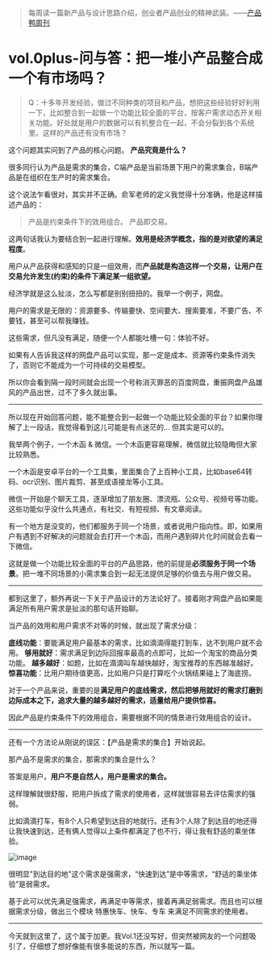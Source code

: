 > 每周读一篇新产品与设计思路介绍，创业者产品创业的精神武装。——[产品鸭周刊](https://produck.zhubai.love/)


# vol.0plus-问与答：把一堆小产品整合成一个有市场吗？


> Q：十多年开发经验，做过不同种类的项目和产品，想把这些经验好好利用一下，比如整合到一起做一个功能比较全面的平台，按客户需求动态开关相关功能。好处就是用户的数据可以有机整合在一起，不会分裂到各个系统里。这样的产品还有没有市场？

这个问题其实问到了产品的核心问题。
**产品究竟是什么？**

很多同行认为产品是需求的集合，C端产品是当前场景下用户的需求集合，B端产品是在组织在生产时的需求集合。

这个说法乍看很对，其实并不正确。俞军老师的定义我觉得十分准确，他是这样描述产品的：

> 产品是约束条件下的效用组合。
> 产品即交易。

这两句话我认为要结合到一起进行理解。**效用是经济学概念，指的是对欲望的满足程度**。

用户从产品获得和感知的只是一组效用，而**产品就是构造这样一个交易，让用户在交易允许发生(约束)的条件下满足某一组欲望。**

经济学就是这么扯淡，怎么写都是别别扭扭的。我举一个例子，网盘。

用户的需求是无限的：资源要多、传输要快、空间要大、搜索要准，不要广告、不要钱，甚至可以帮我赚钱。

这些需求，但凡没有满足，随便一个人都能吐槽一句：体验不好。

如果有人告诉我这样的网盘产品可以实现，那一定是成本、资源等约束条件消失了，否则它不能成为一个可持续的交易模型。

所以你会看到隔一段时间就会出现一个号称消灭罪恶的百度网盘，重振网盘产品雄风的产品出世，过不了多久就出事。

---

所以现在开始回答问题，能不能整合到一起做一个功能比较全面的平台？如果你理解了上一段话，我觉得看到这儿可能是有点迷茫的... 但其实是可以的。

我举两个例子，一个木函 & 微信。一个木函更容易理解，微信就比较隐晦但大家比较熟悉。

一个木函是安卓平台的一个工具集，里面集合了上百种小工具，比如base64转码、ocr识别、图片裁剪、甚至成语接龙等小工具。

微信一开始是个聊天工具，逐渐增加了朋友圈、漂流瓶、公众号、视频号等功能。这些功能似乎没什么共通点，有社交、有短视频、有文章阅读。

有一个地方是没变的，他们都服务于同一个场景，或者说用户指向性。即，如果用户有遇到不好解决的问题就会去打开一个木函，而用户遇到碎片化时间就会去看一下微信。

这就是做一个功能比较全面的平台的产品思路，他的前提是**必须服务于同一个场景**。把一堆不同场景的小需求集合到一起无法提供足够的价值去与用户做交易。


---

都到这里了，额外再说一下关于产品设计的方法论好了。接着刚才网盘产品如果能满足所有用户需求是扯淡的那句话开始聊。

当产品的效用和用户需求不对等的时候，就出现了需求分级：

**底线功能**：要能满足用户最基本的需求，比如滴滴得能打到车，达不到用户就不会用。
**够用就好**：需求满足到边际回报率最高的点即可，比如一个淘宝的商品分类功能。
**越多越好**：如题，比如在滴滴叫车越快越好，淘宝推荐的东西越准越好。
**惊喜功能**：比用户期待值更高，比如用户只是打算吃个火锅结果碰上了海底捞。

对于一个产品来说，重要的是**满足用户的底线需求，然后把够用就好的需求打磨到边际成本之下，追求大量的越多越好的需求，适量给用户提供惊喜。**

因此产品是约束条件下的效用组合，需要根据不同的情景进行效用组合的设计。

---

还有一个方法论从刚说的误区：【产品是需求的集合】开始说起。

那产品不是需求的集合，那需求的集合是什么？

答案是用户。**用户不是自然人，用户是需求的集合。**

这样理解就很舒服，把用户拆成了需求的使用者，这样就很容易去评估需求的强弱。

比如滴滴打车，有8个人只希望到达目的地就行。还有3个人除了到达目的地还得让我快速到达，还有俩人觉得以上条件都满足了也不行，得让我有舒适的乘坐体验。

![image](https://user-images.githubusercontent.com/28928374/163789606-3ff283d9-0844-4ba3-851a-2783eca72676.png)

很明显"到达目的地"这个需求是强需求，“快速到达”是中等需求，“舒适的乘坐体验”是弱需求。

基于此可以优先满足强需求，再满足中等需求，接着再满足弱需求。而且也可以根据需求分级，做出三个模块 特惠快车、快车、专车 来满足不同需求的使用者。


---

今天就到这里了，这个属于加更。我Vol.1还没写好，但突然被网友的一个问题吸引了，仔细想了想好像能有很多能说的东西，所以就写一篇。
